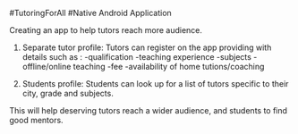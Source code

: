 #TutoringForAll
#Native Android Application

Creating an app to help tutors reach more audience.

1. Separate tutor profile: Tutors can register on the app providing with details such as :
-qualification
-teaching experience
-subjects
-offline/online teaching
-fee
-availability of home tutions/coaching 

2. Students profile: Students can look up for a list of tutors specific to their city, grade and subjects.

This will help deserving tutors reach a wider audience, and students to find good mentors. 
